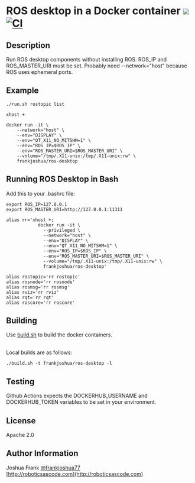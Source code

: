# ROS desktop in a Docker container [![](https://img.shields.io/docker/pulls/frankjoshua/ros-desktop)](https://hub.docker.com/r/frankjoshua/ros-desktop) [![CI](https://github.com/frankjoshua/docker-ros-desktop/workflows/CI/badge.svg)](https://github.com/frankjoshua/docker-ros-desktop/actions)

## Description

Run ROS desktop components without installing ROS.
ROS_IP and ROS_MASTER_URI must be set.
Probably need --network="host" because ROS uses ephemeral ports.

## Example

```
./run.sh rostopic list
```

```
xhost +

docker run -it \
    --network="host" \
    --env="DISPLAY" \
    --env="QT_X11_NO_MITSHM=1" \
    --env="ROS_IP=$ROS_IP" \
    --env="ROS_MASTER_URI=$ROS_MASTER_URI" \
    --volume="/tmp/.X11-unix:/tmp/.X11-unix:rw" \
    frankjoshua/ros-desktop
```

## Running ROS Desktop in Bash

Add this to your .bashrc file:

```
export ROS_IP=127.0.0.1
export ROS_MASTER_URI=http://127.0.0.1:11311

alias rr='xhost +;
            docker run -it \
              --privileged \
              --network="host" \
              --env="DISPLAY" \
              --env="QT_X11_NO_MITSHM=1" \
              --env="ROS_IP=$ROS_IP" \
              --env="ROS_MASTER_URI=$ROS_MASTER_URI" \
              --volume="/tmp/.X11-unix:/tmp/.X11-unix:rw" \
              frankjoshua/ros-desktop'

alias rostopic='rr rostopic'
alias rosnode='rr rosnode'
alias rosmsg='rr rosmsg'
alias rviz='rr rviz'
alias rqt='rr rqt'
alias roscore='rr roscore'
```

## Building

Use [build.sh](build.sh) to build the docker containers.

<br>Local builds are as follows:

```
./build.sh -t frankjoshua/ros-desktop -l
```

## Testing

Github Actions expects the DOCKERHUB_USERNAME and DOCKERHUB_TOKEN variables to be set in your environment.

## License

Apache 2.0

## Author Information

Joshua Frank [@frankjoshua77](https://www.twitter.com/@frankjoshua77)
<br>
[http://roboticsascode.com](http://roboticsascode.com)
